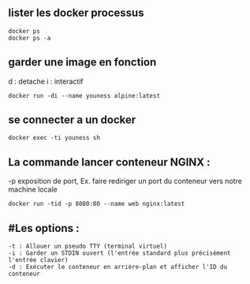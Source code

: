 
lister les docker processus 
--------------------------------
```
docker ps 
docker ps -a 
```

garder une image en fonction
--------------------------------
d : detache
i : interactif

```
docker run -di --name youness alpine:latest
```

se connecter a un docker
--------------------------------

```
docker exec -ti youness sh
```

La commande lancer conteneur NGINX :
--------------------------------
-p exposition de port, Ex. faire rediriger un port du conteneur vers notre machine locale

```
docker run -tid -p 8080:80 --name web nginx:latest
```



#Les options : 
--------------------------------------

    -t : Allouer un pseudo TTY (terminal virtuel)
    -i : Garder un STDIN ouvert (l'entrée standard plus précisément l'entrée clavier)
    -d : Exécuter le conteneur en arrière-plan et afficher l'ID du conteneur





